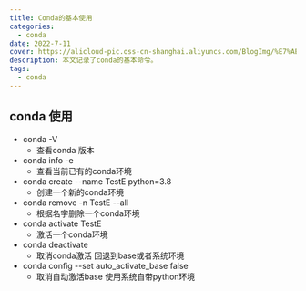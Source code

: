 ```yaml
---
title: Conda的基本使用
categories:
  - conda
date: 2022-7-11
cover: https://alicloud-pic.oss-cn-shanghai.aliyuncs.com/BlogImg/%E7%AE%97%E6%B3%95/conda_%E4%BD%BF%E7%94%A8/%E5%B0%81%E9%9D%A2.png
description: 本文记录了conda的基本命令。
tags:
  - conda
---
```



## conda 使用

+ conda -V
  + 查看conda 版本
+ conda info -e
  + 查看当前已有的conda环境
+ conda create --name TestE python=3.8
  + 创建一个新的conda环境
+ conda remove -n TestE --all
  + 根据名字删除一个conda环境
+ conda activate TestE
  + 激活一个conda环境
+ conda deactivate
  + 取消conda激活 回退到base或者系统环境
+ conda config --set auto_activate_base false
  + 取消自动激活base 使用系统自带python环境
